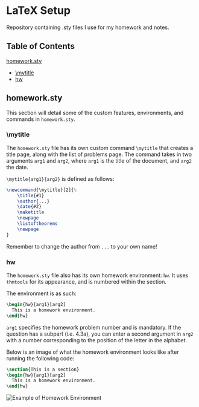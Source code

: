 # LaTeX Setup
Repository containing .sty files I use for my homework and notes.

## Table of Contents
[homework.sty](https://github.com/ktm-p/LaTeX-Setup/edit/main/README.md#homeworksty)

  - [\\mytitle](https://github.com/ktm-p/LaTeX-Setup/edit/main/README.md#mytitle)
  - [hw](#hw)

## homework.sty
This section will detail some of the custom features, environments, and commands in `homework.sty`.
### \\mytitle
The `homework.sty` file has its own custom command `\mytitle` that creates a title page, along with the list of problems page. The command takes in two arguments `arg1` and `arg2`, where `arg1` is the title of the document, and `arg2` the date.

`\mytitle{arg1}{arg2}` is defined as follows:
```latex
\newcommand{\mytitle}[2]{%
	\title{#1}
	\author{...}
	\date{#2}
	\maketitle
	\newpage
	\listoftheorems
	\newpage
}
```
Remember to change the author from `...` to your own name!

### hw
The `homework.sty` file also has its own homework environment: `hw`. It uses `thmtools` for its appearance, and is numbered within the section.

The environment is as such:
```latex
\begin{hw}{arg1}[arg2]
  This is a homework environment.
\end{hw}
```

`arg1` specifies the homework problem number and is mandatory. If the question has a subpart (i.e. 4.3a), you can enter a second argument in `arg2` with a number corresponding to the position of the letter in the alphabet.

Below is an image of what the homework environment looks like after running the following code:
```latex
\section{This is a section}
\begin{hw}{arg1}[arg2]
  This is a homework environment.
\end{hw}
```
![Example of Homework Environment](https://github.com/ktm-p/LaTeX-Setup/assets/119767232/df1eb014-6e13-4300-825d-d3a228d7e069)

